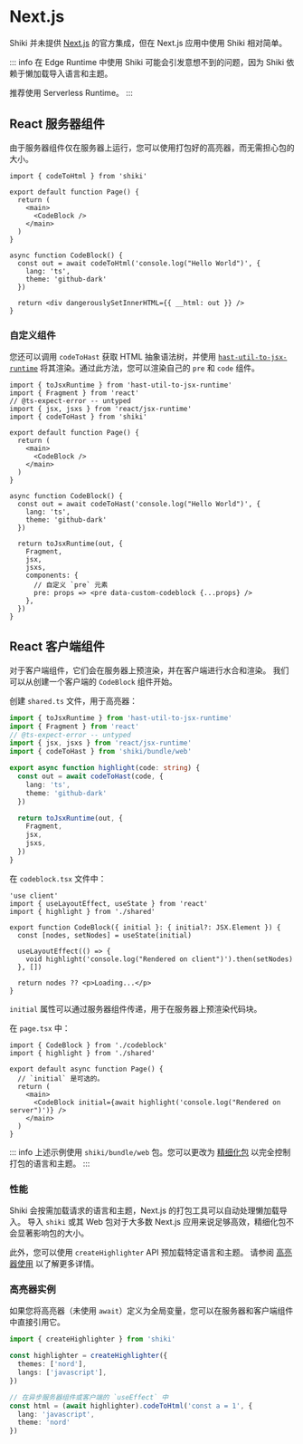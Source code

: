 # Next.js

Shiki 并未提供 [Next.js](https://nextjs.org) 的官方集成，但在 Next.js 应用中使用 Shiki 相对简单。

::: info
在 Edge Runtime 中使用 Shiki 可能会引发意想不到的问题，因为 Shiki 依赖于懒加载导入语言和主题。

推荐使用 Serverless Runtime。
:::

## React 服务器组件

由于服务器组件仅在服务器上运行，您可以使用打包好的高亮器，而无需担心包的大小。

```tsx
import { codeToHtml } from 'shiki'

export default function Page() {
  return (
    <main>
      <CodeBlock />
    </main>
  )
}

async function CodeBlock() {
  const out = await codeToHtml('console.log("Hello World")', {
    lang: 'ts',
    theme: 'github-dark'
  })

  return <div dangerouslySetInnerHTML={{ __html: out }} />
}
```

### 自定义组件

您还可以调用 `codeToHast` 获取 HTML 抽象语法树，并使用 [`hast-util-to-jsx-runtime`](https://github.com/syntax-tree/hast-util-to-jsx-runtime) 将其渲染。通过此方法，您可以渲染自己的 `pre` 和 `code` 组件。

```tsx
import { toJsxRuntime } from 'hast-util-to-jsx-runtime'
import { Fragment } from 'react'
// @ts-expect-error -- untyped
import { jsx, jsxs } from 'react/jsx-runtime'
import { codeToHast } from 'shiki'

export default function Page() {
  return (
    <main>
      <CodeBlock />
    </main>
  )
}

async function CodeBlock() {
  const out = await codeToHast('console.log("Hello World")', {
    lang: 'ts',
    theme: 'github-dark'
  })

  return toJsxRuntime(out, {
    Fragment,
    jsx,
    jsxs,
    components: {
      // 自定义 `pre` 元素
      pre: props => <pre data-custom-codeblock {...props} />
    },
  })
}
```

## React 客户端组件

对于客户端组件，它们会在服务器上预渲染，并在客户端进行水合和渲染。
我们可以从创建一个客户端的 `CodeBlock` 组件开始。

创建 `shared.ts` 文件，用于高亮器：

```ts
import { toJsxRuntime } from 'hast-util-to-jsx-runtime'
import { Fragment } from 'react'
// @ts-expect-error -- untyped
import { jsx, jsxs } from 'react/jsx-runtime'
import { codeToHast } from 'shiki/bundle/web'

export async function highlight(code: string) {
  const out = await codeToHast(code, {
    lang: 'ts',
    theme: 'github-dark'
  })

  return toJsxRuntime(out, {
    Fragment,
    jsx,
    jsxs,
  })
}
```

在 `codeblock.tsx` 文件中：

```tsx
'use client'
import { useLayoutEffect, useState } from 'react'
import { highlight } from './shared'

export function CodeBlock({ initial }: { initial?: JSX.Element }) {
  const [nodes, setNodes] = useState(initial)

  useLayoutEffect(() => {
    void highlight('console.log("Rendered on client")').then(setNodes)
  }, [])

  return nodes ?? <p>Loading...</p>
}
```

`initial` 属性可以通过服务器组件传递，用于在服务器上预渲染代码块。

在 `page.tsx` 中：

```tsx
import { CodeBlock } from './codeblock'
import { highlight } from './shared'

export default async function Page() {
  // `initial` 是可选的。
  return (
    <main>
      <CodeBlock initial={await highlight('console.log("Rendered on server")')} />
    </main>
  )
}
```

::: info
上述示例使用 `shiki/bundle/web` 包。您可以更改为 [精细化包](/guide/bundles#fine-grained-bundle) 以完全控制打包的语言和主题。
:::

### 性能

Shiki 会按需加载请求的语言和主题，Next.js 的打包工具可以自动处理懒加载导入。
导入 `shiki` 或其 Web 包对于大多数 Next.js 应用来说足够高效，精细化包不会显著影响包的大小。

此外，您可以使用 `createHighlighter` API 预加载特定语言和主题。
请参阅 [高亮器使用](/guide/install#highlighter-usage) 以了解更多详情。

### 高亮器实例

如果您将高亮器（未使用 `await`）定义为全局变量，您可以在服务器和客户端组件中直接引用它。

```ts
import { createHighlighter } from 'shiki'

const highlighter = createHighlighter({
  themes: ['nord'],
  langs: ['javascript'],
})

// 在异步服务器组件或客户端的 `useEffect` 中
const html = (await highlighter).codeToHtml('const a = 1', {
  lang: 'javascript',
  theme: 'nord'
})
```

